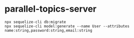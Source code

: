# parallel-topics-server

```npx sequelize-cli db:migrate```  
```npx sequelize-cli model:generate --name User --attributes name:string,password:string,email:string```
